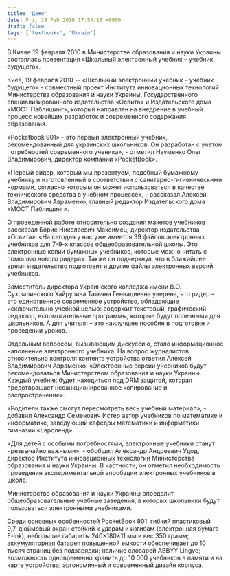 ```yaml
---
title: 'Даже'
date: Fri, 19 Feb 2010 17:54:15 +0000
draft: false
tags: ['textbooks', 'Ukrain']
---
```


В Киеве 19 февраля 2010 в Министерстве образования и науки Украины состоялась презентация «Школьный электронный учебник – учебник будущего».

Киев, 19 февраля 2010 -- «Школьный электронный учебник – учебник будущего» - совместный проект Института инновационных технологий Министерства образования и науки Украины, Государственного специализированного издательства «Освита» и Издательского дома «МОСТ Паблишинг», который направлен на внедрение в учебный процесс новейших разработок и современного содержания образования. 

«Pocketbook 901» - это первый электронный учебник, рекомендованный для украинских школьников. Он разработан с учетом потребностей современного ученика», - отметил Науменко Олег Владимирович, директор компании «PocketBook». 

«Первый ридер, который мы презентуем, подобный бумажному учебнику и изготовленный в соответствии с санитарно-гигиеническими нормами, согласно которым он может использоваться в качестве технического средства в учебном процессе», - рассказал Алексей Владимирович Авраменко, главный редактор Издательского дома «МОСТ Паблишинг». 

О проведенной работе относительно создания макетов учебников рассказал Борис Николаевич Максимец, директор издательства «Освита»: «На сегодня у нас уже имеется 39 файлов электронных учебников для 7-9-х классов общеобразовательной школы. Это электронные копии бумажных учебников, которые можно читать с помощью нового ридера». Также он подчеркнул, что в ближайшее время издательство подготовит и другие файлы электронных версий учебников.

Заместитель директора Украинского колледжа имени В.О. Сухомлинского Хайрулина Татьяна Геннадиевна уверена, что ридер – это единственное современное устройство, обладающие исключительно учебной целью: содержит текстовый, графический редактор, вспомогательные программы, которые будут полезными для школьников. А для учителя – это наилучшее пособие в подготовке и проведении уроков. 

Отдельным вопросом, вызывающим дискуссию, стало информационное наполнение электронного учебника. На вопрос журналистов относительно контроля контента устройства ответил Алексей Владимирович Авраменко: «Электронные версии учебников будут рекомендоваться Министерством образования и науки Украины. Каждый учебник будет находиться под DRM защитой, которая предотвращает несанкционированное копирование и распространение». 

«Родители также смогут пересмотреть весь учебный материал», - добавил Александр Семенович Истер автор учебников по математике и информатике, заведующий кафедры математики и информатики гимназии «Евроленд». 

«Для детей с особыми потребностями, электронные учебники станут чрезвычайно важными», - обобщил Александр Андреевич Удод, директор Института инновационных технологий Министерства образования и науки Украины. В частности, он отметил необходимость проведения экспериментальной апробации электронных учебников в школе.

Министерство образования и науки Украины определит общеобразовательные учебные заведения, в которых школьники будут пользоваться электронными учебниками. 

Среди основных особенностей PocketBook 901: гибкий пластиковый 9,7-дюймовый экран стойкий к ударам и изгибам (электронная бумага E-ink); небольшие габариты 240×180×11 мм и вес 350 грамм; аккумуляторная батарея повышенной емкости обеспечивает до 10 тысяч страниц без подзарядки; наличие словарей ABBYY Lingvo; возможность одновременно хранить до 10 000 учебников в памяти и на карте устройства; эргономичный и современный дизайн корпуса.
